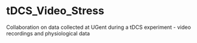 # tDCS_Video_Stress
Collaboration on data collected at UGent during a tDCS experiment - video recordings and physiological data
